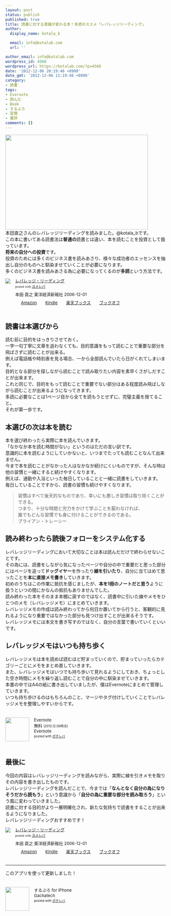 ```yaml
---
layout: post
status: publish
published: true
title: 読書に対する意識が変わる本！多読のススメ「レバレッジリーディング」
author:
  display_name: kotala_b

  email: info@kotalab.com
  url: ''

author_email: info@kotalab.com
wordpress_id: 4568
wordpress_url: https://kotalab.com/?p=4568
date: '2012-12-06 20:19:46 +0900'
date_gmt: '2012-12-06 11:19:46 +0900'
category:
- 読書
tags:
- Evernote
- 読んだ
- Book
- するぷろ
- 習慣
- 書評
comments: []
---
```

<p><a href="https://kotalab.com/wp-content/uploads/leveragereading_121206.jpg" target="_blank"><img src="https://kotalab.com/wp-content/uploads/leveragereading_121206-448x298.jpg" alt="" title="leveragereading_121206" width="448" height="298" class="alignnone size-large wp-image-4571" /></a><br />
本田直之さんのレバレッジリーディングを読みました。@kotala_bです。<br />
この本に書いてある読書法は<strong>普通の</strong>読書とは違い、本を読むことを投資として扱っています。<br />
<strong>将来の自分への投資</strong>です。<br />
投資のためには多くのビジネス書を読みあさり、様々な成功者のエッセンスを抽出し自分のものへと馴染ませていくことが必要になります。<br />
多くのビジネス書を読みあさる為に必要になってくるのが<strong>多読</strong>という方法です。</p>
<div class="booklink-box" style="text-align:left;padding-bottom:20px;font-size:small;/zoom: 1;overflow: hidden;">
<div class="booklink-image" style="float:left;margin:0 15px 10px 0;"><a href="https://www.amazon.co.jp/exec/obidos/asin/4492042695/same-22/" name="booklink" rel="nofollow" target="_blank"><img src="https://images-fe.ssl-images-amazon.com/images/I/51BE1142H2L._SL160_.jpg" style="border: none;" /></a></div>
<div class="booklink-info" style="line-height:120%;/zoom: 1;overflow: hidden;">
<div class="booklink-name" style="margin-bottom:10px;line-height:120%"><a href="https://www.amazon.co.jp/exec/obidos/asin/4492042695/same-22/" rel="nofollow" name="booklink" target="_blank">レバレッジ・リーディング</a>
<div class="booklink-powered-date" style="font-size:8pt;margin-top:5px;font-family:verdana;line-height:120%">posted with <a href="https://yomereba.com" target="_blank">ヨメレバ</a></div>
</div>
<div class="booklink-detail" style="margin-bottom:5px;">本田 直之 東洋経済新報社 2006-12-01    </div>
<div class="booklink-link2" style="margin-top:10px;">
<div class="shoplinkamazon" style="display:inline;margin-right:5px;background: url('https://img.yomereba.com/tam_y.gif') 0 0 no-repeat;padding: 2px 0 2px 18px;white-space: nowrap;"><a href="https://www.amazon.co.jp/exec/obidos/asin/4492042695/same-22/" rel="nofollow" target="_blank" title="アマゾン" >Amazon</a></div>
<div class="shoplinkkindle" style="display:inline;margin-right:5px;background: url('https://img.yomereba.com/tam_y.gif') 0 0 no-repeat;padding: 2px 0 2px 18px;white-space: nowrap;"><a href="https://www.amazon.co.jp/exec/obidos/ASIN/B00978ZRTU/same-22/" rel="nofollow" target="_blank" >Kindle</a></div>
<div class="shoplinkrakuten" style="display:inline;margin-right:5px;background: url('https://img.yomereba.com/tam_y.gif') 0 -50px no-repeat;padding: 2px 0 2px 18px;white-space: nowrap;"><a href="https://hb.afl.rakuten.co.jp/hgc/0fa7afc8.bbfc196a.0fa7afc9.d56c38f1/?pc=http%3A%2F%2Fbooks.rakuten.co.jp%2Frb%2F4175228%2F%3Fscid%3Daf_ich_link_urltxt%26m%3Dhttp%3A%2F%2Fm.rakuten.co.jp%2Fev%2Fbook%2F" rel="nofollow" target="_blank" title="楽天ブックス" >楽天ブックス</a></div>
<div class="shoplinkbookoff" style="display:inline;margin-right:5px;background: url('https://img.yomereba.com/tam_y.gif') 0 -200px no-repeat;padding: 2px 0 2px 18px;white-space: nowrap;"><a href="https://click.linksynergy.com/fs-bin/click?id=d2yYUp776R4&subid=&offerid=169505.1&type=10&tmpid=3677&RD_PARM1=http%253A%252F%252Fwww.bookoffonline.co.jp%252Fdisplay%252FL001%252Cbg%253D12%252Cq%253D9784492042694" rel="nofollow" target="_blank" title="ブックオフオンライン" >ブックオフ</a></div>
</div>
</div>
<div class="booklink-footer" style="clear: left"></div>
</div>
<p><!--more--></p>
<h2>読書は本選びから</h2>
<p>読む前に目的をはっきりさせておく。<br />
一字一句丁寧に文章を追わなくても、目的意識をもって読むことで重要な部分を飛ばさずに読むことが出来る。<br />
例えば電話帳や時刻表を見る場合、一から全部読んでいたら日がくれてしまいます。<br />
目的となる部分を探しながら読むことで読み取りたい内容を素早くさがしだすことが出来ます。<br />
これと同じで、目的をもって読むことで重要でない部分はある程度読み飛ばしながら読むことが出来るようになってきます。<br />
多読に必要なことは1ページ目から全てを読もうとせずに、完璧主義を捨てること。<br />
それが第一歩です。</p>
<h2>本選びの次は本を読む</h2>
<p>本を選び終わったら実際に本を読んでいきます。<br />
「なかなか本を読む時間がない」というのはただの言い訳です。<br />
意識的に本を読むようにしていかないと、いつまでたっても読むことなんて出来ません。<br />
今まで本を読むことがなかった人はなかなか続けにくいものですが、そんな時は他の習慣と一緒にすると続けやすくなります。<br />
例えば、通勤や入浴といった毎日していることと一緒に読書をしていきます。<br />
毎日していることですから、読書の習慣も続けやすくなります。</p>
<blockquote><p>習慣はすべて後天的なものであり、幸いにも悪しき習慣は取り除くことができる。<br />
つまり、十分な時間と労力をかけて学ぶことを厭わなければ、<br />
誰でもどんな習慣でも身に付けることができるのである。<br />
ブライアン・トレーシー
</p></blockquote>
<h2>読み終わったら読後フォローをシステム化する</h2>
<p>レバレッジリーディングにおいて大切なことは本は読んだだけで終わらせないことです。<br />
その為には、読書をしながら気になったページや自分の中で重要だと思った部分にはページを追って<strong>ドッグイヤー</strong>を作ったり<strong>線を引いたり</strong>、自分に当てはめて思ったことを<strong>本に直接メモ書き</strong>していきます。<br />
初めのうちはこの作業に抵抗を感じましたが、<strong>本を1冊のノートだと思う</strong>ように扱うといつの間にかなんの抵抗もありませんでした。<br />
読み終わった本をそのまま本棚に戻すのではなく、読書中に引いた線やメモをひとつのメモ（レバレッジメモ）にまとめていきます。<br />
レバレッジメモの作成は読み終わってから何日か置いてから行うと、客観的に見れるようになり重要ではなかった部分も見つけ出すことが出来るそうです。<br />
レバレッジメモには本文を書き写すのではなく、自分の言葉で書いていくといいです。</p>
<h2>レバレッジメモはいつも持ち歩く</h2>
<p>レバレッジメモは本を読めば読むほど貯まっていくので、貯まっていったらカテゴリーごとにメモをまとめ直していきます。<br />
また、レバレッジメモはいつでも持ち歩いて見れるようにしておき、ちょっとした空き時間にメモを繰り返し読むことで自分の中に馴染ませていきます。<br />
本書の中ではA4の紙に書き出していましたが、僕はEvernoteにまとめて管理していきます。<br />
いつも持ち歩けるのはもちろんのこと、マージやタグ付けしていくことでレバレッジメモを整理しやすいからです。</p>
<div class="pochireba" style="text-align:left;font-size:small;padding:20px 0;/zoom: 1;overflow: hidden;"><span class="removed_link" title="click.linksynergy.com/fs-bin/click?id=d2yYUp776R4&amp;subid=&amp;offerid=94348.1&amp;type=3&amp;tmpid=3910&amp;RD_PARM1=https%253A%252F%252Fitunes.apple.com%252Fjp%252Fapp%252Fevernote%252Fid281796108%253Fmt%253D8%2526uo%253D4"><img src="http://a400.phobos.apple.com/us/r1000/096/Purple/v4/ce/20/67/ce2067a3-39ab-4ff2-c618-256f321cc67a/temp..ceozfaqv.png" width="75" height="75" style="float:left;margin:0 15px 0 0;" class="pochi_img" ></span>
<div class="pochi_info" style="text-align:left;/zoom: 1;overflow: hidden;">
<div class="pochi_name"><span class="removed_link" title="click.linksynergy.com/fs-bin/click?id=d2yYUp776R4&amp;subid=&amp;offerid=94348.1&amp;type=3&amp;tmpid=3910&amp;RD_PARM1=https%253A%252F%252Fitunes.apple.com%252Fjp%252Fapp%252Fevernote%252Fid281796108%253Fmt%253D8%2526uo%253D4">Evernote</span></div>
<div class="pochi_price" style="display:inline;">無料</div>
<div class="pochi_time" style="font-size:x-small;display:inline;">(2012.12.06時点)</div>
<div class="pochi_seller"><span class="removed_link" title="click.linksynergy.com/fs-bin/click?id=d2yYUp776R4&amp;subid=&amp;offerid=94348.1&amp;type=3&amp;tmpid=3910&amp;RD_PARM1=https%253A%252F%252Fitunes.apple.com%252Fjp%252Fartist%252Fevernote%252Fid281796111%253Fuo%253D4">Evernote</span></div>
<div class="pochi_post" style="font-size:x-small;">posted with <a href="https://pochireba.com">ポチレバ</a></div>
</div>
<div class="pochireba-footer" style="clear: left"></div>
</div>
<h2>最後に</h2>
<p>今回の内容はレバレッジリーディングを読みながら、実際に線を引きメモを取りその内容を書き出したものです。<br />
レバレッジリーディングを読んだことで、今までは「<strong>なんとなく自分の為になりそうだから読もう</strong>」という意識から「<strong>自分の為に重要な部分を読み取ろう</strong>」という風に変わっていきました。<br />
読書に対する目的がより一層明確化され、新たな気持ちで読書をすることが出来るようになりました。<br />
レバレッジリーディングおすすめです！</p>
<div class="booklink-box" style="text-align:left;padding-bottom:20px;font-size:small;/zoom: 1;overflow: hidden;">
<div class="booklink-image" style="float:left;margin:0 15px 10px 0;"><a href="https://www.amazon.co.jp/exec/obidos/asin/4492042695/same-22/" name="booklink" rel="nofollow" target="_blank"><img src="https://images-fe.ssl-images-amazon.com/images/I/51BE1142H2L._SL160_.jpg" style="border: none;" /></a></div>
<div class="booklink-info" style="line-height:120%;/zoom: 1;overflow: hidden;">
<div class="booklink-name" style="margin-bottom:10px;line-height:120%"><a href="https://www.amazon.co.jp/exec/obidos/asin/4492042695/same-22/" rel="nofollow" name="booklink" target="_blank">レバレッジ・リーディング</a>
<div class="booklink-powered-date" style="font-size:8pt;margin-top:5px;font-family:verdana;line-height:120%">posted with <a href="https://yomereba.com" target="_blank">ヨメレバ</a></div>
</div>
<div class="booklink-detail" style="margin-bottom:5px;">本田 直之 東洋経済新報社 2006-12-01    </div>
<div class="booklink-link2" style="margin-top:10px;">
<div class="shoplinkamazon" style="display:inline;margin-right:5px;background: url('https://img.yomereba.com/tam_y.gif') 0 0 no-repeat;padding: 2px 0 2px 18px;white-space: nowrap;"><a href="https://www.amazon.co.jp/exec/obidos/asin/4492042695/same-22/" rel="nofollow" target="_blank" title="アマゾン" >Amazon</a></div>
<div class="shoplinkkindle" style="display:inline;margin-right:5px;background: url('https://img.yomereba.com/tam_y.gif') 0 0 no-repeat;padding: 2px 0 2px 18px;white-space: nowrap;"><a href="https://www.amazon.co.jp/exec/obidos/ASIN/B00978ZRTU/same-22/" rel="nofollow" target="_blank" >Kindle</a></div>
<div class="shoplinkrakuten" style="display:inline;margin-right:5px;background: url('https://img.yomereba.com/tam_y.gif') 0 -50px no-repeat;padding: 2px 0 2px 18px;white-space: nowrap;"><a href="https://hb.afl.rakuten.co.jp/hgc/0fa7afc8.bbfc196a.0fa7afc9.d56c38f1/?pc=http%3A%2F%2Fbooks.rakuten.co.jp%2Frb%2F4175228%2F%3Fscid%3Daf_ich_link_urltxt%26m%3Dhttp%3A%2F%2Fm.rakuten.co.jp%2Fev%2Fbook%2F" rel="nofollow" target="_blank" title="楽天ブックス" >楽天ブックス</a></div>
<div class="shoplinkbookoff" style="display:inline;margin-right:5px;background: url('https://img.yomereba.com/tam_y.gif') 0 -200px no-repeat;padding: 2px 0 2px 18px;white-space: nowrap;"><a href="https://click.linksynergy.com/fs-bin/click?id=d2yYUp776R4&subid=&offerid=169505.1&type=10&tmpid=3677&RD_PARM1=http%253A%252F%252Fwww.bookoffonline.co.jp%252Fdisplay%252FL001%252Cbg%253D12%252Cq%253D9784492042694" rel="nofollow" target="_blank" title="ブックオフオンライン" >ブックオフ</a></div>
</div>
</div>
<div class="booklink-footer" style="clear: left"></div>
</div>
<hr>
<p>このアプリを使って更新しました！</p>
<div class="pochireba" style="text-align:left;font-size:small;padding:20px 0;/zoom: 1;overflow: hidden;"><span class="removed_link" title="click.linksynergy.com/fs-bin/click?id=d2yYUp776R4&amp;subid=&amp;offerid=94348.1&amp;type=3&amp;tmpid=3910&amp;RD_PARM1=http%253A%252F%252Fitunes.apple.com%252Fjp%252Fapp%252Fsurupuro-for-iphone%252Fid436676299%253Fmt%253D8%2526uo%253D4"><img src="http://a1.mzstatic.com/us/r1000/065/Purple/v4/4c/c6/a8/4cc6a855-cc5c-34ed-0436-36e219eafb81/mzl.xejvrijs.jpg" width="75" height="75" style="float:left;margin:0 15px 0 0;" class="pochi_img" ></span>
<div class="pochi_info" style="text-align:left;/zoom: 1;overflow: hidden;">
<div class="pochi_name"><span class="removed_link" title="click.linksynergy.com/fs-bin/click?id=d2yYUp776R4&amp;subid=&amp;offerid=94348.1&amp;type=3&amp;tmpid=3910&amp;RD_PARM1=http%253A%252F%252Fitunes.apple.com%252Fjp%252Fapp%252Fsurupuro-for-iphone%252Fid436676299%253Fmt%253D8%2526uo%253D4">するぷろ for iPhone</span></div>
<div class="pochi_seller"><span class="removed_link" title="click.linksynergy.com/fs-bin/click?id=d2yYUp776R4&amp;subid=&amp;offerid=94348.1&amp;type=3&amp;tmpid=3910&amp;RD_PARM1=http%253A%252F%252Fitunes.apple.com%252Fjp%252Fartist%252Fgachatech%252Fid358731102%253Fuo%253D4">Gachatech</span></div>
<div class="pochi_post" style="font-size:x-small;">posted with <a href="https://pochireba.com" target="_blank">ポチレバ</a></div>
</div>
<div class="pochireba-footer" style="clear: left"></div>
</div>
